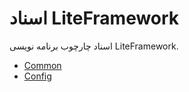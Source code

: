 # اسناد LiteFramework

اسناد چارچوب برنامه نویسی LiteFramework.


* [Common](common.md)
* [Config](config.md)
